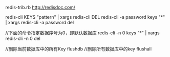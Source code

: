redis-trib.rb
http://redisdoc.com/


redis-cli KEYS "pattern" | xargs redis-cli DEL
redis-cli -a password keys "*" | xargs redis-cli -a password del

//下面的命令指定数据序号为0，即默认数据库
redis-cli -n 0 keys "*" | xargs redis-cli -n 0 del

//删除当前数据库中的所有Key
flushdb
//删除所有数据库中的key
flushall
